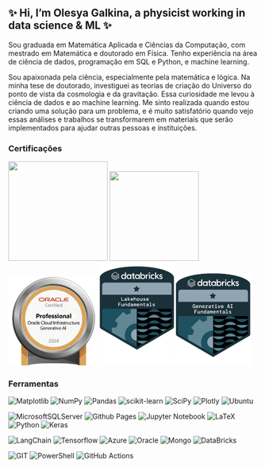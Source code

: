## ✨ Hi, I’m Olesya Galkina, a physicist working in data science & ML ✨

Sou graduada em Matemática Aplicada e Ciências da Computação, com mestrado em Matemática e doutorado em Física. Tenho experiência na área de ciência de dados, programação em SQL e Python, e machine learning.

Sou apaixonada pela ciência, especialmente pela matemática e lógica. Na minha tese de doutorado, investiguei as teorias de criação do Universo do ponto de vista da cosmologia e da gravitação. Essa curiosidade me levou à ciência de dados e ao machine learning. Me sinto realizada quando estou criando uma solução para um problema, e é muito satisfatório quando vejo essas análises e trabalhos se transformarem em materiais que serão implementados para ajudar outras pessoas e instituições.

### Certificações

[<img src="https://images.credly.com/size/340x340/images/9267a387-1a51-4ebe-8c05-976a5ec4c3d0/image.png" width=200 height=200>](https://www.credly.com/badges/efda9748-4360-4c9e-9d60-e63dc4b82d3b/public_url)
[<img src="https://images.credly.com/size/340x340/images/024d0122-724d-4c5a-bd83-cfe3c4b7a073/image.png" width=180 height=180>](https://www.credly.com/badges/318ab73d-a04a-4e5d-a8ce-43735d257370/public_url)  [<img src="https://raw.githubusercontent.com/olesyagalkina/olesyagalkina/main/img/oracle-oci-badge.png" width=180 height=180>](https://catalog-education.oracle.com/pls/certview/sharebadge?id=90E7078BF7D4DD968566C05203657FFF0EB640D774CAA0FAF36331F258B19610) [<img src="https://raw.githubusercontent.com/olesyagalkina/olesyagalkina/main/img/databriks-fundamentals-badge.jpeg" width=150 height=208>](https://credentials.databricks.com/7edc1750-67dc-4cbe-9240-1009b60e825c#gs.dpdsd6)
[<img src="https://raw.githubusercontent.com/olesyagalkina/olesyagalkina/main/img/databricks-generative-ai.png" width=150 height=186>]()

### Ferramentas

![Matplotlib](https://img.shields.io/badge/Matplotlib-%23ffffff.svg?style=for-the-badge&logo=Matplotlib&logoColor=black) ![NumPy](https://img.shields.io/badge/numpy-%23013243.svg?style=for-the-badge&logo=numpy&logoColor=white) ![Pandas](https://img.shields.io/badge/pandas-%23150458.svg?style=for-the-badge&logo=pandas&logoColor=white) ![scikit-learn](https://img.shields.io/badge/scikit--learn-%23F7931E.svg?style=for-the-badge&logo=scikit-learn&logoColor=white) ![SciPy](https://img.shields.io/badge/SciPy-%230C55A5.svg?style=for-the-badge&logo=scipy&logoColor=%white) ![Plotly](https://img.shields.io/badge/Plotly-%233F4F75.svg?style=for-the-badge&logo=plotly&logoColor=white) ![Ubuntu](https://img.shields.io/badge/Ubuntu-E95420?style=for-the-badge&logo=ubuntu&logoColor=white)


![MicrosoftSQLServer](https://img.shields.io/badge/Microsoft%20SQL%20Server-CC2927?style=for-the-badge&logo=microsoft%20sql%20server&logoColor=white) ![Github Pages](https://img.shields.io/badge/github%20pages-121013?style=for-the-badge&logo=github&logoColor=white) ![Jupyter Notebook](https://img.shields.io/badge/jupyter-%23FA0F00.svg?style=for-the-badge&logo=jupyter&logoColor=white) ![LaTeX](https://img.shields.io/badge/latex-%23008080.svg?style=for-the-badge&logo=latex&logoColor=white) ![Python](https://img.shields.io/badge/python-3670A0?style=for-the-badge&logo=python&logoColor=ffdd54) ![Keras](https://img.shields.io/badge/Keras-FF0000?style=for-the-badge&logo=keras&logoColor=white)


![LangChain](https://img.shields.io/badge/langchain-1C3C3C?style=for-the-badge&logo=langchain&logoColor=white) ![Tensorflow](https://img.shields.io/badge/TensorFlow-FF6F00?style=for-the-badge&logo=tensorflow&logoColor=white) ![Azure](https://img.shields.io/badge/microsoft%20azure-0089D6?style=for-the-badge&logo=microsoft-azure&logoColor=white) ![Oracle](https://img.shields.io/badge/Oracle-F80000?style=for-the-badge&logo=oracle&logoColor=black) ![Mongo](https://img.shields.io/badge/MongoDB-4EA94B?style=for-the-badge&logo=mongodb&logoColor=white) ![DataBricks](https://img.shields.io/badge/Databricks-FF3621?style=for-the-badge&logo=Databricks&logoColor=white)


![GIT](https://img.shields.io/badge/GIT-E44C30?style=for-the-badge&logo=git&logoColor=white) ![PowerShell](https://img.shields.io/badge/powershell-5391FE?style=for-the-badge&logo=powershell&logoColor=white) ![GitHub Actions](https://img.shields.io/badge/Github%20Actions-282a2e?style=for-the-badge&logo=githubactions&logoColor=367cfe) 

<!---
olesyagalkina/olesyagalkina is a ✨ special ✨ repository because its `README.md` (this file) appears on your GitHub profile.
You can click the Preview link to take a look at your changes.
--->
